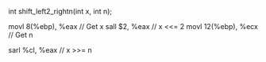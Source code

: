 int shift_left2_rightn(int x, int n);

movl 8(%ebp), %eax // Get x
sall $2, %eax // x <<= 2
movl 12(%ebp), %ecx // Get n
<!-- Note we only get the byte amount from %ecx, %cl, to serve as the operand for the shift -->
sarl %cl, %eax // x >>= n
